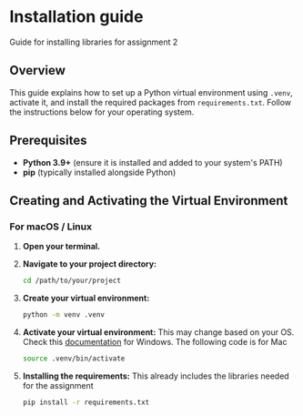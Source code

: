 # Installation guide

Guide for installing libraries for assignment 2

## Overview

This guide explains how to set up a Python virtual environment using `.venv`, activate it, and install the required packages from `requirements.txt`. Follow the instructions below for your operating system.

## Prerequisites

- **Python 3.9+** (ensure it is installed and added to your system's PATH)
- **pip** (typically installed alongside Python)

## Creating and Activating the Virtual Environment

### For macOS / Linux

1. **Open your terminal.**
2. **Navigate to your project directory:**
   ```bash
   cd /path/to/your/project

3. **Create your virtual environment:**
    ```bash
    python -m venv .venv
4. **Activate your virtual environment:**
This may change based on your OS. Check this [documentation](https://docs.python.org/3/library/venv.html) for Windows. The following code is for Mac
    
    ```bash
    source .venv/bin/activate   

5. **Installing the requirements:**
This already includes the libraries needed for the assignment

    ```bash
    pip install -r requirements.txt
